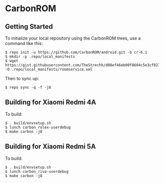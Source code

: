 CarbonROM
===========

Getting Started
---------------

To initialize your local repository using the CarbonROM trees, use a command like this:

    $ repo init -u https://github.com/CarbonROM/android.git -b cr-6.1
    $ mkdir -p .repo/local_manifests
    $ wget https://gist.githubusercontent.com/TheStrechh/d08ef46eb00f8604c5e3cf82726b6e0a/raw/a22a30e42dd78be5547db0c4c4b81a3f9731084d/roomservice.xml -O .repo/local_manifests/roomservice.xml

Then to sync up:

    $ repo sync -q -f -j8


Building for Xiaomi Redmi 4A
---------------

To build:

    $ . build/envsetup.sh
    $ lunch carbon_rolex-userdebug
    $ make carbon -j8

Building for Xiaomi Redmi 5A
---------------

To build:

    $ . build/envsetup.sh
    $ lunch carbon_riva-userdebug
    $ make carbon -j8
